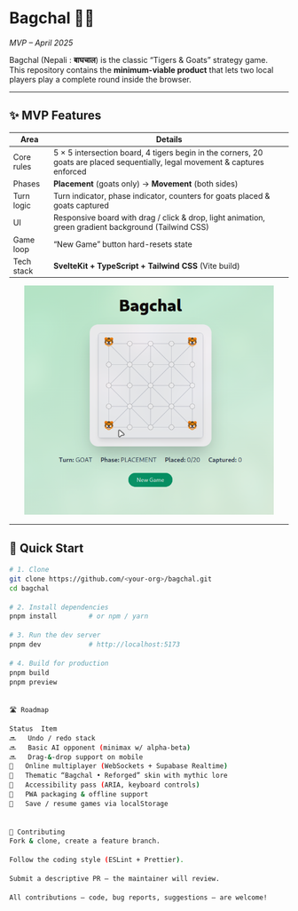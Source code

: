 
# Bagchal 🦬🐯  
*MVP – April 2025*

Bagchal (Nepali : **बाघचाल**) is the classic “Tigers & Goats” strategy game.  
This repository contains the **minimum-viable product** that lets two local players play a complete round inside the browser.

---

## ✨ MVP Features

| Area | Details |
|------|---------|
| Core rules | 5 × 5 intersection board, 4 tigers begin in the corners, 20 goats are placed sequentially, legal movement & captures enforced |
| Phases | **Placement** (goats only) → **Movement** (both sides) |
| Turn logic | Turn indicator, phase indicator, counters for goats placed & goats captured |
| UI | Responsive board with drag / click & drop, light animation, green gradient background (Tailwind CSS) |
| Game loop | “New Game” button hard-resets state |
| Tech stack | **SvelteKit + TypeScript + Tailwind CSS** (Vite build) |

<p align="center">
  <img alt="Bagchal MVP Screenshot" src="static/bagchal-mvp.png" width="450">
</p>

---

## 🚀 Quick Start

```bash
# 1. Clone
git clone https://github.com/<your-org>/bagchal.git
cd bagchal

# 2. Install dependencies
pnpm install        # or npm / yarn

# 3. Run the dev server
pnpm dev            # http://localhost:5173

# 4. Build for production
pnpm build
pnpm preview


🛣️ Roadmap

Status	Item
🔜	Undo / redo stack
🔜	Basic AI opponent (minimax w/ alpha-beta)
🔜	Drag-&-drop support on mobile
🧭	Online multiplayer (WebSockets + Supabase Realtime)
🧭	Thematic “Bagchal • Reforged” skin with mythic lore
🧭	Accessibility pass (ARIA, keyboard controls)
🧭	PWA packaging & offline support
🧭	Save / resume games via localStorage


🤝 Contributing
Fork & clone, create a feature branch.

Follow the coding style (ESLint + Prettier).

Submit a descriptive PR – the maintainer will review.

All contributions – code, bug reports, suggestions – are welcome!
